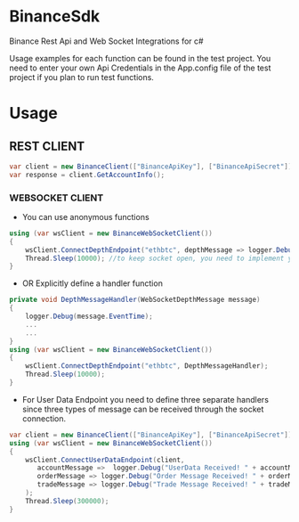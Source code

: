 # BinanceSdk
Binance Rest Api and Web Socket Integrations for c#

Usage examples for each function can be found in the test project. 
You need to enter your own Api Credentials in the App.config file of the test project if you plan to run test functions.

# Usage

## REST CLIENT

```csharp
var client = new BinanceClient(["BinanceApiKey"], ["BinanceApiSecret"]);
var response = client.GetAccountInfo();
```

### WEBSOCKET CLIENT

* You can use anonymous functions

```csharp
using (var wsClient = new BinanceWebSocketClient())
{
    wsClient.ConnectDepthEndpoint("ethbtc", depthMessage => logger.Debug(depthMessage.EventTime));
    Thread.Sleep(10000); //to keep socket open, you need to implement your own logic accordingly
}
```

* OR Explicitly define a handler function

```csharp
private void DepthMessageHandler(WebSocketDepthMessage message)
{
    logger.Debug(message.EventTime);
    ...
    ...
}
using (var wsClient = new BinanceWebSocketClient())
{
    wsClient.ConnectDepthEndpoint("ethbtc", DepthMessageHandler);
    Thread.Sleep(10000);
}
```

* For User Data Endpoint you need to define three separate handlers since three types of message can be received through the socket connection.

```csharp
var client = new BinanceClient(["BinanceApiKey"], ["BinanceApiSecret"]);
using (var wsClient = new BinanceWebSocketClient())
{
    wsClient.ConnectUserDataEndpoint(client,
       accountMessage =>  logger.Debug("UserData Received! " + accountMessage.EventTime),
       orderMessage => logger.Debug("Order Message Received! " + orderMessage.EventTime),
       tradeMessage => logger.Debug("Trade Message Received! " + tradeMessage.EventTime)
    );
    Thread.Sleep(300000);
}
```
